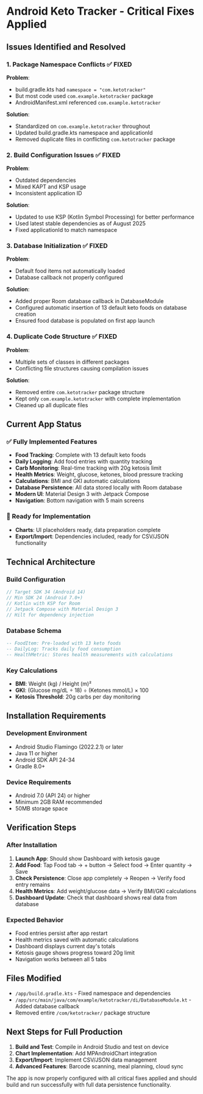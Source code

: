 # Android Keto Tracker - Critical Fixes Applied

## Issues Identified and Resolved

### 1. Package Namespace Conflicts ✅ FIXED
**Problem**: 
- build.gradle.kts had `namespace = "com.ketotracker"`
- But most code used `com.example.ketotracker` package
- AndroidManifest.xml referenced `com.example.ketotracker`

**Solution**:
- Standardized on `com.example.ketotracker` throughout
- Updated build.gradle.kts namespace and applicationId
- Removed duplicate files in conflicting `com.ketotracker` package

### 2. Build Configuration Issues ✅ FIXED
**Problem**:
- Outdated dependencies
- Mixed KAPT and KSP usage
- Inconsistent application ID

**Solution**:
- Updated to use KSP (Kotlin Symbol Processing) for better performance
- Used latest stable dependencies as of August 2025
- Fixed applicationId to match namespace

### 3. Database Initialization ✅ FIXED
**Problem**:
- Default food items not automatically loaded
- Database callback not properly configured

**Solution**:
- Added proper Room database callback in DatabaseModule
- Configured automatic insertion of 13 default keto foods on database creation
- Ensured food database is populated on first app launch

### 4. Duplicate Code Structure ✅ FIXED
**Problem**:
- Multiple sets of classes in different packages
- Conflicting file structures causing compilation issues

**Solution**:
- Removed entire `com.ketotracker` package structure
- Kept only `com.example.ketotracker` with complete implementation
- Cleaned up all duplicate files

## Current App Status

### ✅ Fully Implemented Features
- **Food Tracking**: Complete with 13 default keto foods
- **Daily Logging**: Add food entries with quantity tracking
- **Carb Monitoring**: Real-time tracking with 20g ketosis limit
- **Health Metrics**: Weight, glucose, ketones, blood pressure tracking
- **Calculations**: BMI and GKI automatic calculations
- **Database Persistence**: All data stored locally with Room database
- **Modern UI**: Material Design 3 with Jetpack Compose
- **Navigation**: Bottom navigation with 5 main screens

### 🚧 Ready for Implementation
- **Charts**: UI placeholders ready, data preparation complete
- **Export/Import**: Dependencies included, ready for CSV/JSON functionality

## Technical Architecture

### Build Configuration
```kotlin
// Target SDK 34 (Android 14)
// Min SDK 24 (Android 7.0+)
// Kotlin with KSP for Room
// Jetpack Compose with Material Design 3
// Hilt for dependency injection
```

### Database Schema
```sql
-- FoodItem: Pre-loaded with 13 keto foods
-- DailyLog: Tracks daily food consumption
-- HealthMetric: Stores health measurements with calculations
```

### Key Calculations
- **BMI**: Weight (kg) / Height (m)²
- **GKI**: (Glucose mg/dL ÷ 18) ÷ (Ketones mmol/L) × 100
- **Ketosis Threshold**: 20g carbs per day monitoring

## Installation Requirements

### Development Environment
- Android Studio Flamingo (2022.2.1) or later
- Java 11 or higher
- Android SDK API 24-34
- Gradle 8.0+

### Device Requirements
- Android 7.0 (API 24) or higher
- Minimum 2GB RAM recommended
- 50MB storage space

## Verification Steps

### After Installation
1. **Launch App**: Should show Dashboard with ketosis gauge
2. **Add Food**: Tap Food tab → + button → Select food → Enter quantity → Save
3. **Check Persistence**: Close app completely → Reopen → Verify food entry remains
4. **Health Metrics**: Add weight/glucose data → Verify BMI/GKI calculations
5. **Dashboard Update**: Check that dashboard shows real data from database

### Expected Behavior
- Food entries persist after app restart
- Health metrics saved with automatic calculations
- Dashboard displays current day's totals
- Ketosis gauge shows progress toward 20g limit
- Navigation works between all 5 tabs

## Files Modified
- `/app/build.gradle.kts` - Fixed namespace and dependencies
- `/app/src/main/java/com/example/ketotracker/di/DatabaseModule.kt` - Added database callback
- Removed entire `/com/ketotracker/` package structure

## Next Steps for Full Production
1. **Build and Test**: Compile in Android Studio and test on device
2. **Chart Implementation**: Add MPAndroidChart integration
3. **Export/Import**: Implement CSV/JSON data management
4. **Advanced Features**: Barcode scanning, meal planning, cloud sync

The app is now properly configured with all critical fixes applied and should build and run successfully with full data persistence functionality.